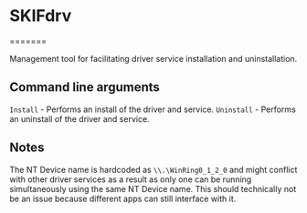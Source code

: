 # SKIFdrv
=======

Management tool for facilitating driver service installation and uninstallation.

## Command line arguments

`Install` - Performs an install of the driver and service.
`Uninstall` - Performs an uninstall of the driver and service.

## Notes

The NT Device name is hardcoded as `\\.\WinRing0_1_2_0` and might conflict with other driver services as a result as only one can be running simultaneously using the same NT Device name.
This should technically not be an issue because different apps can still interface with it.
